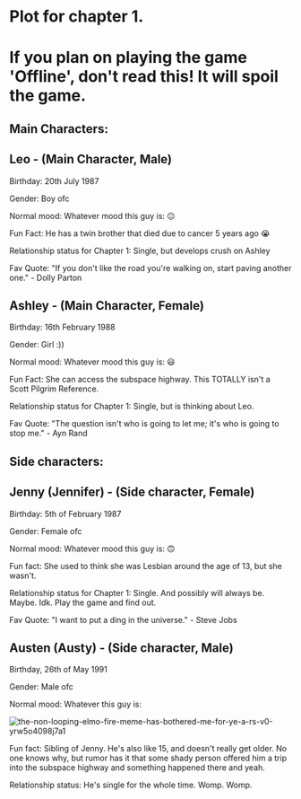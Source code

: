 # Plot for chapter 1.
# If you plan on playing the game 'Offline', don't read this! It will spoil the game.

## Main Characters:

## Leo - (Main Character, Male)

Birthday: 20th July 1987

Gender: Boy ofc

Normal mood: Whatever mood this guy is: 😐

Fun Fact: He has a twin brother that died due to cancer 5 years ago 😭

Relationship status for Chapter 1: Single, but develops crush on Ashley

Fav Quote: "If you don't like the road you're walking on, start paving another one." - Dolly Parton 

## Ashley - (Main Character, Female)


Birthday: 16th February 1988

Gender: Girl :))

Normal mood: Whatever mood this guy is: 😃

Fun Fact: She can access the subspace highway. This TOTALLY isn't a Scott Pilgrim Reference.

Relationship status for Chapter 1: Single, but is thinking about Leo.

Fav Quote: "The question isn't who is going to let me; it's who is going to stop me." - Ayn Rand

## Side characters:

## Jenny (Jennifer) - (Side character, Female)

Birthday: 5th of February 1987

Gender: Female ofc

Normal mood: Whatever mood this guy is: 🙃

Fun fact: She used to think she was Lesbian around the age of 13, but she wasn't.

Relationship status for Chapter 1: Single. And possibly will always be. Maybe. Idk. Play the game and find out.

Fav Quote: "I want to put a ding in the universe." - Steve Jobs

## Austen (Austy) - (Side character, Male)

Birthday, 26th of May 1991

Gender: Male ofc 

Normal mood: Whatever this guy is: 

![the-non-looping-elmo-fire-meme-has-bothered-me-for-ye-a-rs-v0-yrw5o4098j7a1](https://github.com/user-attachments/assets/b67ca061-a187-4c7d-a5bb-2bb63df3b26e)

Fun fact: Sibling of Jenny. He's also like 15, and doesn't really get older. No one knows why, but rumor has it that some shady person offered him a trip into the subspace highway and something happened there and yeah.

Relationship status: He's single for the whole time. Womp. Womp.
